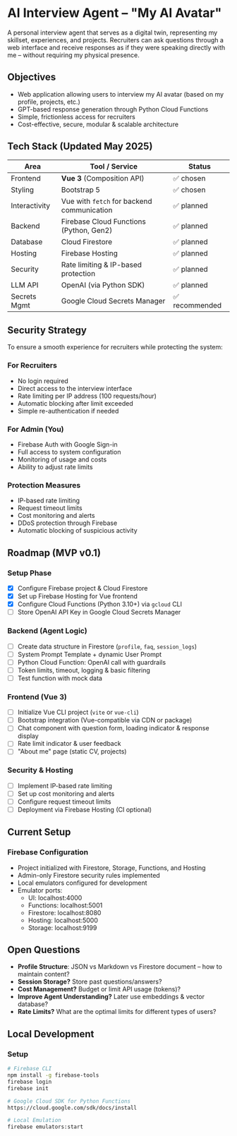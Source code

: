 # AI Interview Agent – "My AI Avatar"

A personal interview agent that serves as a digital twin, representing my skillset, experiences, and projects. Recruiters can ask questions through a web interface and receive responses as if they were speaking directly with me – without requiring my physical presence.

## Objectives

* Web application allowing users to interview my AI avatar (based on my profile, projects, etc.)
* GPT-based response generation through Python Cloud Functions
* Simple, frictionless access for recruiters
* Cost-effective, secure, modular & scalable architecture

## Tech Stack (Updated May 2025)

| Area           | Tool / Service                                                                                    | Status      |
| -------------- | ------------------------------------------------------------------------------------------------- | ----------- |
| Frontend       | **Vue 3** (Composition API)                                                                       | ✅ chosen    |
| Styling        | Bootstrap 5                                                                                       | ✅ chosen    |
| Interactivity  | Vue with `fetch` for backend communication                                                         | ✅ planned   |
| Backend        | Firebase Cloud Functions (Python, Gen2)                                                           | ✅ planned   |
| Database       | Cloud Firestore                                                                                   | ✅ planned   |
| Hosting        | Firebase Hosting                                                                                  | ✅ planned   |
| Security       | Rate limiting & IP-based protection                                                               | ✅ planned   |
| LLM API        | OpenAI (via Python SDK)                                                                           | ✅ planned   |
| Secrets Mgmt   | Google Cloud Secrets Manager                                                                      | ✅ recommended |

## Security Strategy

To ensure a smooth experience for recruiters while protecting the system:

### For Recruiters
- No login required
- Direct access to the interview interface
- Rate limiting per IP address (100 requests/hour)
- Automatic blocking after limit exceeded
- Simple re-authentication if needed

### For Admin (You)
- Firebase Auth with Google Sign-in
- Full access to system configuration
- Monitoring of usage and costs
- Ability to adjust rate limits

### Protection Measures
- IP-based rate limiting
- Request timeout limits
- Cost monitoring and alerts
- DDoS protection through Firebase
- Automatic blocking of suspicious activity

##  Roadmap (MVP v0.1)

###  Setup Phase

* [x] Configure Firebase project & Cloud Firestore
* [x] Set up Firebase Hosting for Vue frontend
* [x] Configure Cloud Functions (Python 3.10+) via `gcloud` CLI
* [ ] Store OpenAI API Key in Google Cloud Secrets Manager

### Backend (Agent Logic)

* [ ] Create data structure in Firestore (`profile`, `faq`, `session_logs`)
* [ ] System Prompt Template + dynamic User Prompt
* [ ] Python Cloud Function: OpenAI call with guardrails
* [ ] Token limits, timeout, logging & basic filtering
* [ ] Test function with mock data

### Frontend (Vue 3)

* [ ] Initialize Vue CLI project (`vite` or `vue-cli`)
* [ ] Bootstrap integration (Vue-compatible via CDN or package)
* [ ] Chat component with question form, loading indicator & response display
* [ ] Rate limit indicator & user feedback
* [ ] "About me" page (static CV, projects)

### Security & Hosting

* [ ] Implement IP-based rate limiting
* [ ] Set up cost monitoring and alerts
* [ ] Configure request timeout limits
* [ ] Deployment via Firebase Hosting (CI optional)

## Current Setup

### Firebase Configuration
- Project initialized with Firestore, Storage, Functions, and Hosting
- Admin-only Firestore security rules implemented
- Local emulators configured for development
- Emulator ports:
  - UI: localhost:4000
  - Functions: localhost:5001
  - Firestore: localhost:8080
  - Hosting: localhost:5000
  - Storage: localhost:9199

## Open Questions

* **Profile Structure**: JSON vs Markdown vs Firestore document – how to maintain content?
* **Session Storage?** Store past questions/answers?
* **Cost Management?** Budget or limit API usage (tokens)?
* **Improve Agent Understanding?** Later use embeddings & vector database?
* **Rate Limits?** What are the optimal limits for different types of users?

## Local Development

### Setup

```bash
# Firebase CLI
npm install -g firebase-tools
firebase login
firebase init

# Google Cloud SDK for Python Functions
https://cloud.google.com/sdk/docs/install

# Local Emulation
firebase emulators:start
```
